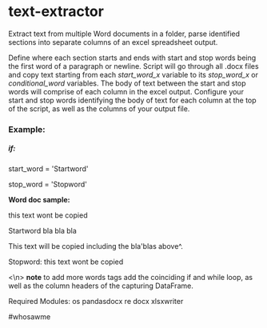 # text-extractor
Extract text from multiple Word documents in a folder, parse identified sections into separate columns of an excel spreadsheet output.

Define where each section starts and ends with start and stop words being the first word of a paragraph or newline. Script will go through all .docx files and copy text starting from each *start_word_x* variable to its *stop_word_x* or *conditional_word* variables. 
The body of text between the start and stop words will comprise of each column in the excel output. 
Configure your start and stop words identifying the body of text for each column at the top of the script, as well as the columns of your output file. 

<h3>Example:</h3>
<h5>if:</h5>
  
start_word = 'Startword' 

stop_word = 'Stopword'


<b> Word doc sample: </b>

this text wont be copied

Startword  bla bla bla 

This text will be copied including the bla'blas above^.

Stopword:
this text wont be copied

<\n>
<b>note</b>
to add more words tags add the coinciding if and while loop, as well as the column headers of the capturing DataFrame. 
</n>

Required Modules:</n>
os</n>
pandasdocx</n>
re</n>
docx</n>
xlsxwriter</n>

</n>
</n>

#whosawme
